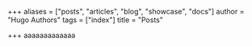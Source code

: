 +++
aliases = ["posts", "articles", "blog", "showcase", "docs"]
author = "Hugo Authors"
tags = ["index"]
title = "Posts"

+++
aaaaaaaaaaaaa